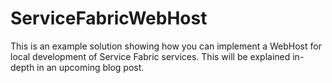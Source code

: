 # ServiceFabricWebHost

This is an example solution showing how you can implement a WebHost for local development of Service Fabric services. This will be explained in-depth in an upcoming blog post.
